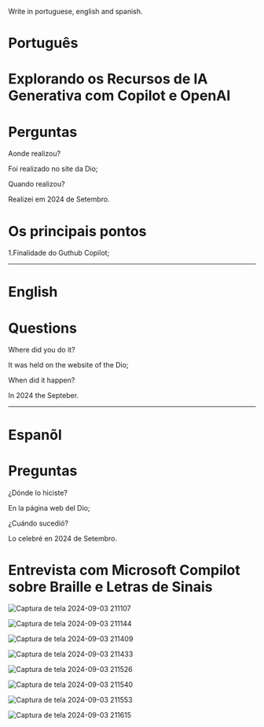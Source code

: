 
Write in portuguese, english and spanish.

#  Português

# Explorando os Recursos de IA Generativa com Copilot e OpenAI

# Perguntas

Aonde realizou?

Foi realizado no site da Dio;

Quando realizou?

Realizei em 2024 de Setembro.



# Os principais pontos

1.Finalidade do Guthub Copilot;

--------------------------------------------------------------------------------------------------------------------------------

# English

# 

# Questions

Where did you do it?

It was held on the website of the Dio; 

When did it happen?

In 2024 the Septeber.






--------------------------------------------------------------------------------------------------------------------------------

# Espanõl

# 

# Preguntas

¿Dónde lo hiciste?

En la página web del Dio;

¿Cuándo sucedió?

Lo celebré en 2024 de Setembro.








# Entrevista com Microsoft Compilot sobre Braille e Letras de Sinais


![Captura de tela 2024-09-03 211107](https://github.com/user-attachments/assets/5dc06471-c187-4b02-bb65-91d4bb34b23f)


![Captura de tela 2024-09-03 211144](https://github.com/user-attachments/assets/4751a64d-daba-4a59-ba2f-13a880c365c6)



![Captura de tela 2024-09-03 211409](https://github.com/user-attachments/assets/4629c79d-9df5-43fc-a1bd-5605e415a20c)



![Captura de tela 2024-09-03 211433](https://github.com/user-attachments/assets/2d032a35-f834-4204-899d-be28eb66f228)


![Captura de tela 2024-09-03 211526](https://github.com/user-attachments/assets/a029a9ad-b6fa-4804-8e27-e22022569144)



![Captura de tela 2024-09-03 211540](https://github.com/user-attachments/assets/862c5751-132f-40b2-8274-afae829b83e5)


![Captura de tela 2024-09-03 211553](https://github.com/user-attachments/assets/150b26ef-ed00-4901-881d-785975afa4da)



![Captura de tela 2024-09-03 211615](https://github.com/user-attachments/assets/ad5fbeee-9f7a-46f7-a11b-fd82ecd1d8f2)
